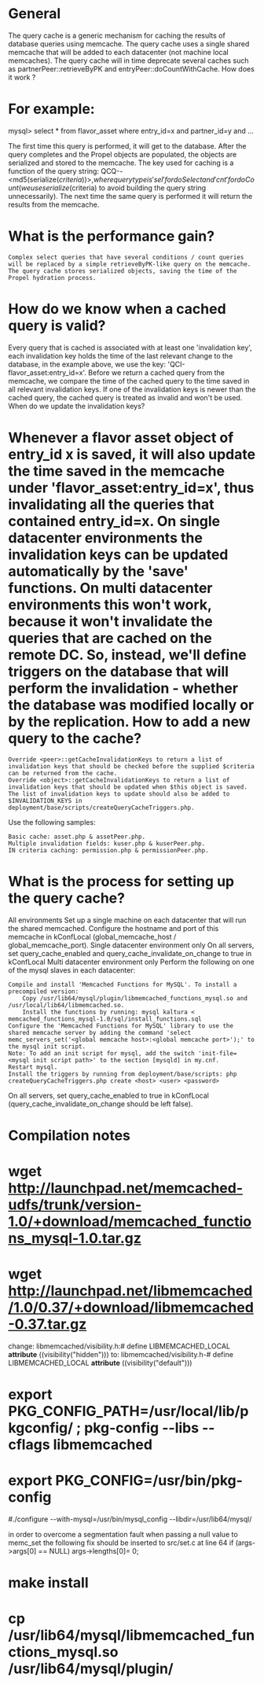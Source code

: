General
=======
The query cache is a generic mechanism for caching the results of database queries using memcache. The query cache uses a single shared memcache that will be added to each datacenter (not machine local memcaches). The query cache will in time deprecate several caches such as partnerPeer::retrieveByPK and entryPeer::doCountWithCache.
How does it work ?

For example:
============

mysql> select * from flavor_asset where entry_id=x and partner_id=y and ...

The first time this query is performed, it will get to the database. After the query completes and the Propel objects are populated, the objects are serialized and stored to the memcache. The key used for caching is a function of the query string: QCQ-<query type>-<md5(serialize($criteria))>, where query type is 'sel' for doSelect and 'cnt' for doCount (we use serialize($criteria) to avoid building the query string unnecessarily). The next time the same query is performed it will return the results from the memcache.

What is the performance gain?
=============================
    Complex select queries that have several conditions / count queries will be replaced by a simple retrieveByPK-like query on the memcache.
    The query cache stores serialized objects, saving the time of the Propel hydration process. 

How do we know when a cached query is valid?
============================================
Every query that is cached is associated with at least one 'invalidation key', each invalidation key holds the time of the last relevant change to the database, in the example above, we use the key: 'QCI-flavor_asset:entry_id=x'. Before we return a cached query from the memcache, we compare the time of the cached query to the time saved in all relevant invalidation keys. If one of the invalidation keys is newer than the cached query, the cached query is treated as invalid and won't be used.
When do we update the invalidation keys?

Whenever a flavor asset object of entry_id x is saved, it will also update the time saved in the memcache under 'flavor_asset:entry_id=x', thus invalidating all the queries that contained entry_id=x. On single datacenter environments the invalidation keys can be updated automatically by the 'save' functions. On multi datacenter environments this won't work, because it won't invalidate the queries that are cached on the remote DC. So, instead, we'll define triggers on the database that will perform the invalidation - whether the database was modified locally or by the replication.
How to add a new query to the cache?
====================================
    Override <peer>::getCacheInvalidationKeys to return a list of invalidation keys that should be checked before the supplied $criteria can be returned from the cache.
    Override <object>::getCacheInvalidationKeys to return a list of invalidation keys that should be updated when $this object is saved.
    The list of invalidation keys to update should also be added to $INVALIDATION_KEYS in deployment/base/scripts/createQueryCacheTriggers.php. 

Use the following samples:

    Basic cache: asset.php & assetPeer.php.
    Multiple invalidation fields: kuser.php & kuserPeer.php.
    IN criteria caching: permission.php & permissionPeer.php. 

What is the process for setting up the query cache?
===================================================

All environments
Set up a single machine on each datacenter that will run the shared memcached. Configure the hostname and port of this memcache in kConfLocal (global_memcache_host / global_memcache_port).
Single datacenter environment only
On all servers, set query_cache_enabled and query_cache_invalidate_on_change to true in kConfLocal
Multi datacenter environment only
Perform the following on one of the mysql slaves in each datacenter:

    Compile and install 'Memcached Functions for MySQL'. To install a precompiled version:
        Copy /usr/lib64/mysql/plugin/libmemcached_functions_mysql.so and /usr/local/lib64/libmemcached.so.
        Install the functions by running: mysql kaltura < memcached_functions_mysql-1.0/sql/install_functions.sql 
    Configure the 'Memcached Functions for MySQL' library to use the shared memcache server by adding the command 'select memc_servers_set('<global memcache host>:<global memcache port>');' to the mysql init script.
    Note: To add an init script for mysql, add the switch 'init-file=<mysql init script path>' to the section [mysqld] in my.cnf.
    Restart mysql.
    Install the triggers by running from deployment/base/scripts: php createQueryCacheTriggers.php create <host> <user> <password> 

On all servers, set query_cache_enabled to true in kConfLocal (query_cache_invalidate_on_change should be left false).

Compilation notes
=================
# wget http://launchpad.net/memcached-udfs/trunk/version-1.0/+download/memcached_functions_mysql-1.0.tar.gz
# wget http://launchpad.net/libmemcached/1.0/0.37/+download/libmemcached-0.37.tar.gz
change:
libmemcached/visibility.h:#  define LIBMEMCACHED_LOCAL  __attribute__ ((visibility("hidden")))
to:
libmemcached/visibility.h-#  define LIBMEMCACHED_LOCAL __attribute__ ((visibility("default")))
# export PKG_CONFIG_PATH=/usr/local/lib/pkgconfig/ ; pkg-config --libs --cflags libmemcached
# export PKG_CONFIG=/usr/bin/pkg-config
#./configure --with-mysql=/usr/bin/mysql_config --libdir=/usr/lib64/mysql/

in order to overcome a segmentation fault when passing a null value to memc_set the following fix should be inserted to src/set.c at line 64
   if (args->args[0] == NULL)
     args->lengths[0]= 0;

# make install
# cp /usr/lib64/mysql/libmemcached_functions_mysql.so /usr/lib64/mysql/plugin/



